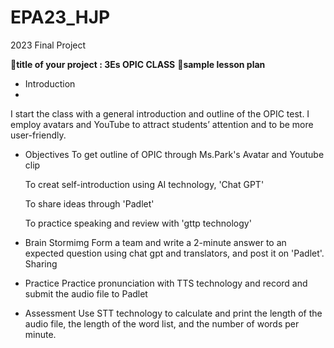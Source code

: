 # EPA23_HJP
2023 Final Project

🎠**title of your project : 3Es OPIC CLASS**
🎠**sample lesson plan**
- Introduction
- 
I start the class with a general introduction and outline of the OPIC test. I employ avatars and YouTube to attract students’ attention and to be more user-friendly.
- Objectives
  To get outline of OPIC through Ms.Park's Avatar and Youtube clip
  
  To creat self-introduction using AI technology, 'Chat GPT'
  
  To share ideas through 'Padlet'
  
  To practice speaking and review with 'gttp technology'

- Brain Stormimg
  Form a team and write a 2-minute answer to an expected question using chat gpt and translators, and post it on 'Padlet'.
  Sharing
- Practice
  Practice pronunciation with TTS technology and record and submit the audio file to Padlet

- Assessment
  Use STT technology to calculate and print the length of the audio file, the length of the word list, and the number of words per minute.




